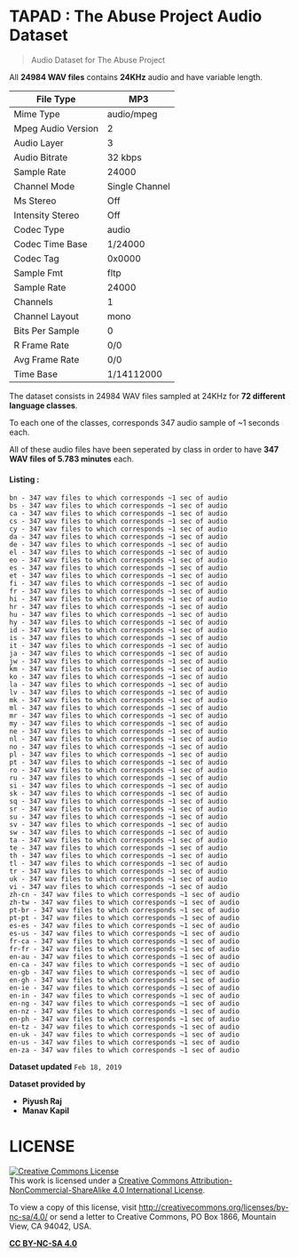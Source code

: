 # TAPAD : The Abuse Project Audio Dataset
> Audio Dataset for The Abuse Project

All **24984 WAV files** contains **24KHz** audio and have variable length.

| File Type          | MP3            |
|--------------------|----------------|
| Mime Type          | audio/mpeg     |
| Mpeg Audio Version | 2              |
| Audio Layer        | 3              |
| Audio Bitrate      | 32 kbps        |
| Sample Rate        | 24000          |
| Channel Mode       | Single Channel |
| Ms Stereo          | Off            |
| Intensity Stereo   | Off            |
| Codec Type         | audio          |
| Codec Time Base    | 1/24000        |
| Codec Tag          | 0x0000         |
| Sample Fmt         | fltp           |
| Sample Rate        | 24000          |
| Channels           | 1              |
| Channel Layout     | mono           |
| Bits Per Sample    | 0              |
| R Frame Rate       | 0/0            |
| Avg Frame Rate     | 0/0            |
| Time Base          | 1/14112000     |


The dataset consists in 24984 WAV files sampled at 24KHz for **72 different language classes**.

To each one of the classes, corresponds 347 audio sample of ~1 seconds each.

All of these audio files have been seperated by class in order to have **347 WAV files of 5.783 minutes** each.

#### Listing :

```
bn - 347 wav files to which corresponds ~1 sec of audio
bs - 347 wav files to which corresponds ~1 sec of audio
ca - 347 wav files to which corresponds ~1 sec of audio
cs - 347 wav files to which corresponds ~1 sec of audio
cy - 347 wav files to which corresponds ~1 sec of audio
da - 347 wav files to which corresponds ~1 sec of audio
de - 347 wav files to which corresponds ~1 sec of audio
el - 347 wav files to which corresponds ~1 sec of audio
eo - 347 wav files to which corresponds ~1 sec of audio
es - 347 wav files to which corresponds ~1 sec of audio
et - 347 wav files to which corresponds ~1 sec of audio
fi - 347 wav files to which corresponds ~1 sec of audio
fr - 347 wav files to which corresponds ~1 sec of audio
hi - 347 wav files to which corresponds ~1 sec of audio
hr - 347 wav files to which corresponds ~1 sec of audio
hu - 347 wav files to which corresponds ~1 sec of audio
hy - 347 wav files to which corresponds ~1 sec of audio
id - 347 wav files to which corresponds ~1 sec of audio
is - 347 wav files to which corresponds ~1 sec of audio
it - 347 wav files to which corresponds ~1 sec of audio
ja - 347 wav files to which corresponds ~1 sec of audio
jw - 347 wav files to which corresponds ~1 sec of audio
km - 347 wav files to which corresponds ~1 sec of audio
ko - 347 wav files to which corresponds ~1 sec of audio
la - 347 wav files to which corresponds ~1 sec of audio
lv - 347 wav files to which corresponds ~1 sec of audio
mk - 347 wav files to which corresponds ~1 sec of audio
ml - 347 wav files to which corresponds ~1 sec of audio
mr - 347 wav files to which corresponds ~1 sec of audio
my - 347 wav files to which corresponds ~1 sec of audio
ne - 347 wav files to which corresponds ~1 sec of audio
nl - 347 wav files to which corresponds ~1 sec of audio
no - 347 wav files to which corresponds ~1 sec of audio
pl - 347 wav files to which corresponds ~1 sec of audio
pt - 347 wav files to which corresponds ~1 sec of audio
ro - 347 wav files to which corresponds ~1 sec of audio
ru - 347 wav files to which corresponds ~1 sec of audio
si - 347 wav files to which corresponds ~1 sec of audio
sk - 347 wav files to which corresponds ~1 sec of audio
sq - 347 wav files to which corresponds ~1 sec of audio
sr - 347 wav files to which corresponds ~1 sec of audio
su - 347 wav files to which corresponds ~1 sec of audio
sv - 347 wav files to which corresponds ~1 sec of audio
sw - 347 wav files to which corresponds ~1 sec of audio
ta - 347 wav files to which corresponds ~1 sec of audio
te - 347 wav files to which corresponds ~1 sec of audio
th - 347 wav files to which corresponds ~1 sec of audio
tl - 347 wav files to which corresponds ~1 sec of audio
tr - 347 wav files to which corresponds ~1 sec of audio
uk - 347 wav files to which corresponds ~1 sec of audio
vi - 347 wav files to which corresponds ~1 sec of audio
zh-cn - 347 wav files to which corresponds ~1 sec of audio
zh-tw - 347 wav files to which corresponds ~1 sec of audio
pt-br - 347 wav files to which corresponds ~1 sec of audio
pt-pt - 347 wav files to which corresponds ~1 sec of audio
es-es - 347 wav files to which corresponds ~1 sec of audio
es-us - 347 wav files to which corresponds ~1 sec of audio
fr-ca - 347 wav files to which corresponds ~1 sec of audio
fr-fr - 347 wav files to which corresponds ~1 sec of audio
en-au - 347 wav files to which corresponds ~1 sec of audio
en-ca - 347 wav files to which corresponds ~1 sec of audio
en-gb - 347 wav files to which corresponds ~1 sec of audio
en-gh - 347 wav files to which corresponds ~1 sec of audio
en-ie - 347 wav files to which corresponds ~1 sec of audio
en-in - 347 wav files to which corresponds ~1 sec of audio
en-ng - 347 wav files to which corresponds ~1 sec of audio
en-nz - 347 wav files to which corresponds ~1 sec of audio
en-ph - 347 wav files to which corresponds ~1 sec of audio
en-tz - 347 wav files to which corresponds ~1 sec of audio
en-uk - 347 wav files to which corresponds ~1 sec of audio
en-us - 347 wav files to which corresponds ~1 sec of audio
en-za - 347 wav files to which corresponds ~1 sec of audio
```





**Dataset updated** `Feb 18, 2019`

**Dataset provided by**

* **Piyush Raj**
* **Manav Kapil**

# LICENSE

<a rel="license" href="http://creativecommons.org/licenses/by-nc-sa/4.0/"><img alt="Creative Commons License" style="border-width:0" src="https://i.creativecommons.org/l/by-nc-sa/4.0/88x31.png" /></a><br />This work is licensed under a <a rel="license" href="http://creativecommons.org/licenses/by-nc-sa/4.0/">Creative Commons Attribution-NonCommercial-ShareAlike 4.0 International License</a>.

To view a copy of this license, visit http://creativecommons.org/licenses/by-nc-sa/4.0/ or send a letter to Creative Commons, PO Box 1866, Mountain View, CA 94042, USA.


**[CC BY-NC-SA 4.0](LICENSE.md)**
